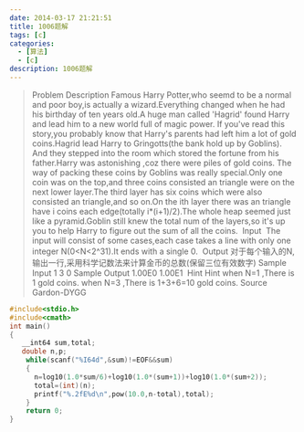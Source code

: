 ```yaml
---
date: 2014-03-17 21:21:51
title: 1006题解
tags: [c]
categories:
  - [算法]
  - [c]
description: 1006题解
---
```


>Problem Description
Famous Harry Potter,who seemd to be a normal and poor boy,is actually a wizard.Everything changed when he had his birthday of ten years old.A huge man called 'Hagrid' found Harry and lead him to a new world full of magic power. If you've read this story,you
 probably know that Harry's parents had left him a lot of gold coins.Hagrid lead Harry to Gringotts(the bank hold up by Goblins). And they stepped into the room which stored the fortune from his father.Harry was astonishing ,coz there were piles of gold coins.
 The way of packing these coins by Goblins was really special.Only one coin was on the top,and three coins consisted an triangle were on the next lower layer.The third layer has six coins which were also consisted an triangle,and so on.On the ith layer there
 was an triangle have i coins each edge(totally i*(i+1)/2).The whole heap seemed just like a pyramid.Goblin still knew the total num of the layers,so it's up you to help Harry to figure out the sum of all the coins.
 Input
 The input will consist of some cases,each case takes a line with only one integer N(0<N<2^31).It ends with a single 0.
 Output
对于每个输入的N,输出一行,采用科学记数法来计算金币的总数(保留三位有效数字)
Sample Input
1 3 0
Sample Output
1.00E0 1.00E1
 Hint Hint when N=1 ,There is 1 gold coins. when N=3 ,There is 1+3+6=10 gold coins. Source Gardon-DYGG


```c
#include<stdio.h>
#include<cmath>
int main()
{
   __int64 sum,total;
   double n,p;
    while(scanf("%I64d",&sum)!=EOF&&sum)
    {
      n=log10(1.0*sum/6)+log10(1.0*(sum+1))+log10(1.0*(sum+2));
      total=(int)(n);
      printf("%.2fE%d\n",pow(10.0,n-total),total);
    }
    return 0;
}
```


